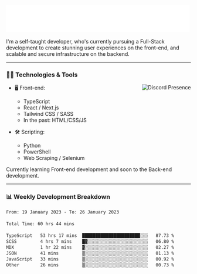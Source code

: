 <img src="assets/wave.svg" alt=":wave:" />

I'm a self-taught developer, who's currently pursuing a Full-Stack development to create stunning user experiences on the front-end, and scalable and secure infrastructure on the backend.

---

### 🧑‍💻 Technologies & Tools

<a href="https://discord.com/users/414304208649453568" target="_blank" rel="nofollow">
   <img src="https://lanyard-profile-readme.vercel.app/api/414304208649453568?idleMessage=Probably%20doing%20something%20else..." alt="Discord Presence" align="right">
</a>

- 🖥️ Front-end:

  - TypeScript
  - React / Next.js
  - Tailwind CSS / SASS
  - In the past: HTML/CSS/JS

- 🛠 Scripting:

  - Python
  - PowerShell
  - Web Scraping / Selenium

Currently learning Front-end development and soon to the Back-end development.

---

### 📊 Weekly Development Breakdown

<!-- ![ccrsxx's GitHub Stats](https://github-readme-stats.vercel.app/api?username=ccrsxx&count_private=true&theme=tokyonight) -->
<!-- ![ccrsxx's Top Langs](https://github-readme-stats.vercel.app/api/top-langs/?username=ccrsxx&hide=lua,java,html&theme=tokyonight) -->

<!--START_SECTION:waka-->

```text
From: 19 January 2023 - To: 26 January 2023

Total Time: 60 hrs 44 mins

TypeScript   53 hrs 17 mins  ██████████████████████░░░   87.73 %
SCSS         4 hrs 7 mins    █▓░░░░░░░░░░░░░░░░░░░░░░░   06.80 %
MDX          1 hr 22 mins    ▓░░░░░░░░░░░░░░░░░░░░░░░░   02.27 %
JSON         41 mins         ▒░░░░░░░░░░░░░░░░░░░░░░░░   01.13 %
JavaScript   33 mins         ▒░░░░░░░░░░░░░░░░░░░░░░░░   00.92 %
Other        26 mins         ▒░░░░░░░░░░░░░░░░░░░░░░░░   00.73 %
```

<!--END_SECTION:waka-->

